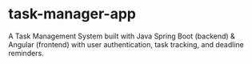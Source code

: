 # task-manager-app
A Task Management System built with Java Spring Boot (backend) &amp; Angular (frontend) with user authentication, task tracking, and deadline reminders.
